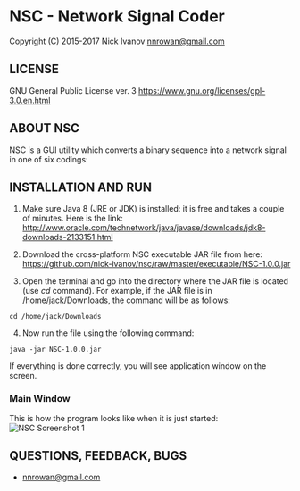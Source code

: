 # NSC - Network Signal Coder
Copyright (C) 2015-2017 Nick Ivanov <nnrowan@gmail.com>

## LICENSE
GNU General Public License ver. 3
https://www.gnu.org/licenses/gpl-3.0.en.html

## ABOUT NSC
NSC is a GUI utility which converts a binary sequence into a network signal in one of six codings:

## INSTALLATION AND RUN

1. Make sure Java 8 (JRE or JDK) is installed: it is free and takes a couple of minutes. Here is the link:
http://www.oracle.com/technetwork/java/javase/downloads/jdk8-downloads-2133151.html

2. Download the cross-platform NSC executable JAR file from here:
https://github.com/nick-ivanov/nsc/raw/master/executable/NSC-1.0.0.jar

3. Open the terminal and go into the directory where the JAR file is located (use *cd* command). For example, if the JAR file is in /home/jack/Downloads, the command will be as follows:

```
cd /home/jack/Downloads
```

4. Now run the file using the following command:

```
java -jar NSC-1.0.0.jar
```

If everything is done correctly, you will see application window on the screen.

### Main Window

This is how the program looks like when it is just started:
![NSC Screenshot 1](https://raw.githubusercontent.com/nick-ivanov/nsc/master/screenshots/screenshot1.png)


## QUESTIONS, FEEDBACK, BUGS
* nnrowan@gmail.com